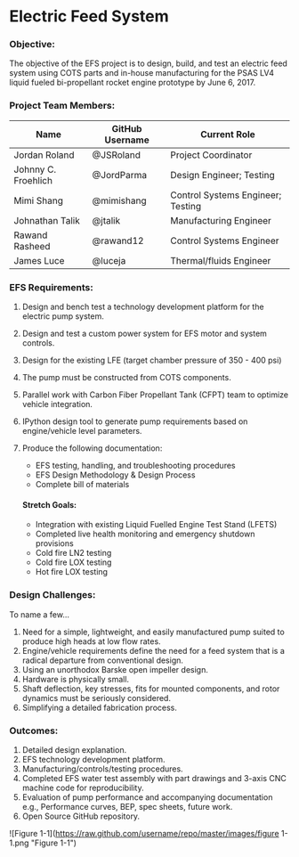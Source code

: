 ﻿---
Title: Electric Feed System
Sponsor: Portland State Aerospace Society
Sponsor_url: http://psas.pdx.edu/
Github Repo: https://github.com/psas/electric-feed-system
Document-date: 28 April 2017
---


# Electric Feed System

### Objective:

The objective of the EFS project is to design, build, and test an electric feed system using COTS parts and in-house manufacturing for the PSAS LV4 liquid fueled bi-propellant rocket engine prototype by June 6, 2017.

### Project Team Members:

Name                | GitHub Username | Current Role
--------------------|-----------------|-----------------------------------
Jordan Roland       | @JSRoland       | Project Coordinator
Johnny C. Froehlich | @JordParma      | Design Engineer; Testing
Mimi Shang          | @mimishang      | Control Systems Engineer; Testing
Johnathan Talik     | @jtalik         | Manufacturing Engineer
Rawand Rasheed      | @rawand12       | Control Systems Engineer
James Luce          | @luceja         | Thermal/fluids Engineer

### EFS Requirements:

1. Design and bench test a technology development platform for the electric pump system.
2. Design and test a custom power system for EFS motor and system controls.
3. Design for the existing LFE (target chamber pressure of 350 - 400 psi)
4. The pump must be constructed from COTS components.
5. Parallel work with Carbon Fiber Propellant Tank (CFPT) team to optimize vehicle integration.
6. IPython design tool to generate pump requirements based on engine/vehicle level parameters.    
7. Produce the following documentation:
    - EFS testing, handling, and troubleshooting procedures
	- EFS Design Methodology & Design Process
    - Complete bill of materials

    #### Stretch Goals:
    - Integration with existing Liquid Fuelled Engine Test Stand (LFETS)
    - Completed live health monitoring and emergency shutdown provisions
    - Cold fire LN2 testing
    - Cold fire LOX testing
    - Hot  fire LOX testing

### Design Challenges:

To name a few...
1. Need for a simple, lightweight, and easily manufactured pump suited to produce high heads at low flow  rates.
2. Engine/vehicle requirements define the need for a feed system that is a radical departure from conventional design.
3. Using an unorthodox Barske open impeller design.
4. Hardware is physically small.
5. Shaft deflection, key stresses, fits for mounted components, and rotor dynamics must be seriously considered.
6. Simplifying a detailed fabrication process.

### Outcomes:

1. Detailed design explanation.
2. EFS technology development platform.
3. Manufacturing/controls/testing procedures.
4. Completed EFS water test assembly with part drawings and 3-axis CNC machine code for reproducibility.
5. Evaluation of pump performance and accompanying documentation e.g., Performance curves, BEP, spec sheets, future work.
6. Open Source GitHub repository.



![Figure 1-1](https://raw.github.com/username/repo/master/images/figure 1-1.png "Figure 1-1")
